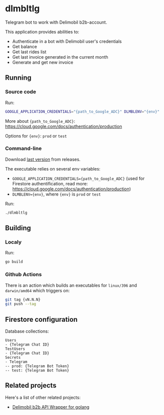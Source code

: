 # dlmbltlg
Telegram bot to work with Delimobil b2b-account.

This application provides abilities to:
* Authenticate in a bot with Delimobil user's credentials
* Get balance
* Get last rides list
* Get last invoice generated in the current month
* Generate and get new invoice

## Running

### Source code

Run:
```zsh
GOOGLE_APPLICATION_CREDENTIALS="{path_to_Google_ADC}" DLMBLENV="{env}" go run main.go
```

More about `{path_to_Google_ADC}`: https://cloud.google.com/docs/authentication/production

Options for `{env}`: `prod` or `test`

### Command-line
Download [last version](https://github.com/fuksman/dlmbltlg/releases/latest) from releases.

The executable relies on several env variables:
* `GOOGLE_APPLICATION_CREDENTIALS={path_to_Google_ADC}` (used for Firestore authentification, read more: https://cloud.google.com/docs/authentication/production)
* `DLMBLENV={env}`, where `{env}` is `prod` or `test`

Run:
```zsh
./dlmbltlg
```


## Building

### Localy
Run:
```zsh
go build
```

### Github Actions
There is an action which builds an executables for `linux/396` and `darwin/amd64` which triggers on:
```zsh
git tag {vN.N.N}
git push --tag
```


## Firestore configuration
Database collections:
```
Users
- {Telegram Chat ID}
TestUsers
- {Telegram Chat ID}
Secrets
- Telegram
-- prod: {Telegram Bot Token}
-- test: {Telegram Bot Token}
```

## Related projects

Here's a list of other related projects:

- [Delimobil b2b API Wrapper for golang](https://github.com/fuksman/delimobil)